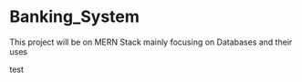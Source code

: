# Banking_System
This project will be on MERN Stack mainly focusing on Databases and their uses

test
